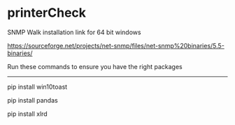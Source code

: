# printerCheck

SNMP Walk installation link for 64 bit windows

https://sourceforge.net/projects/net-snmp/files/net-snmp%20binaries/5.5-binaries/


Run these commands to ensure you have the right packages

-------------------------------------------------------------------------------
pip install win10toast

pip install pandas

pip install xlrd
